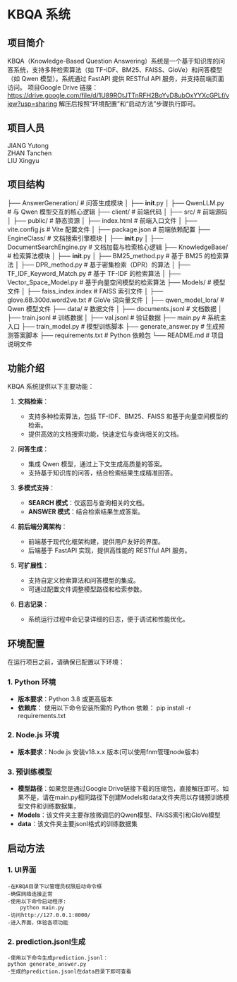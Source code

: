 # KBQA 系统

## 项目简介
KBQA（Knowledge-Based Question Answering）系统是一个基于知识库的问答系统，支持多种检索算法（如 TF-IDF、BM25、FAISS、GloVe）和问答模型（如 Qwen 模型）。系统通过 FastAPI 提供 RESTful API 服务，并支持前端页面访问。
项目Google Drive 链接：https://drive.google.com/file/d/1U89ROtJTTnRFH2BoYvD8ubOxYYXcGPLf/view?usp=sharing
解压后按照“环境配置”和“启动方法”步骤执行即可。

## 项目人员
JIANG Yutong				 
ZHAN Tanchen				 
LIU Xingyu					 

## 项目结构
├── AnswerGeneration/ # 问答生成模块 
│ ├── __init__.py 
│ ├── QwenLLM.py # 与 Qwen 模型交互的核心逻辑 
├── client/ # 前端代码 
│ ├── src/ # 前端源码 
│ ├── public/ # 静态资源 
│ ├── index.html # 前端入口文件 
│ ├── vite.config.js # Vite 配置文件 
│ ├── package.json # 前端依赖配置 
├── EngineClass/ # 文档搜索引擎模块 
│ ├── __init__.py 
│ ├── DocumentSearchEngine.py # 文档加载与检索核心逻辑 
├── KnowledgeBase/ # 检索算法模块 
│ ├── __init__.py 
│ ├── BM25_method.py # 基于 BM25 的检索算法 
│ ├── DPR_method.py # 基于密集检索（DPR）的算法 
│ ├── TF_IDF_Keyword_Match.py # 基于 TF-IDF 的检索算法 
│ ├── Vector_Space_Model.py # 基于向量空间模型的检索算法 
├── Models/ # 模型文件 
│ ├── faiss_index.index # FAISS 索引文件 
│ ├── glove.6B.300d.word2ve.txt # GloVe 词向量文件 
│ ├── qwen_model_lora/ # Qwen 模型文件 
├── data/ # 数据文件 
│ ├── documents.jsonl # 文档数据 
│ ├── train.jsonl # 训练数据 
│ ├── val.jsonl # 验证数据 
├── main.py # 系统主入口 
├── train_model.py # 模型训练脚本 
├── generate_answer.py # 生成预测答案脚本 
├── requirements.txt # Python 依赖包 
└── README.md # 项目说明文件

## 功能介绍
KBQA 系统提供以下主要功能：

1. **文档检索**：
   - 支持多种检索算法，包括 TF-IDF、BM25、FAISS 和基于向量空间模型的检索。
   - 提供高效的文档搜索功能，快速定位与查询相关的文档。

2. **问答生成**：
   - 集成 Qwen 模型，通过上下文生成高质量的答案。
   - 支持基于知识库的问答，结合检索结果生成精准回答。

3. **多模式支持**：
   - **SEARCH 模式**：仅返回与查询相关的文档。
   - **ANSWER 模式**：结合检索结果生成答案。

4. **前后端分离架构**：
   - 前端基于现代化框架构建，提供用户友好的界面。
   - 后端基于 FastAPI 实现，提供高性能的 RESTful API 服务。

5. **可扩展性**：
   - 支持自定义检索算法和问答模型的集成。
   - 可通过配置文件调整模型路径和检索参数。

6. **日志记录**：
   - 系统运行过程中会记录详细的日志，便于调试和性能优化。

## 环境配置

在运行项目之前，请确保已配置以下环境：

### 1. Python 环境
- **版本要求**：Python 3.8 或更高版本
- **依赖库**：
  使用以下命令安装所需的 Python 依赖：
  pip install -r requirements.txt

### 2. Node.js 环境
- **版本要求**：Node.js 安装v18.x.x 版本(可以使用fnm管理node版本) 

### 3. 预训练模型
- **模型路径**：如果您是通过Google Drive链接下载的压缩包，直接解压即可。如果不是，请在main.py相同路径下创建Models和data文件夹用以存储预训练模型文件和训练数据集，
- **Models**：该文件夹主要存放微调后的Qwen模型、FAISS索引和GloVe模型
- **data**：该文件夹主要jsonl格式的训练数据集

## 启动方法
### 1. UI界面
    -在KBQA目录下以管理员权限启动命令框
    -确保网络连接正常
    -使用以下命令启动程序:
        python main.py
    -访问http://127.0.0.1:8000/
    -进入界面，体验各项功能

### 2. prediction.jsonl生成
    -使用以下命令生成prediction.jsonl：
    python generate_answer.py
    -生成的prediction.jsonl在data目录下即可查看
